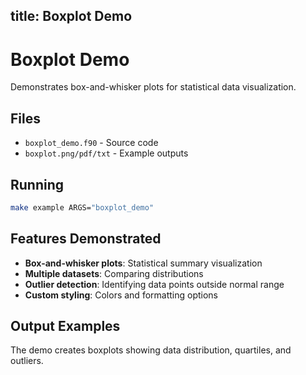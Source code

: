 title: Boxplot Demo
---

# Boxplot Demo

Demonstrates box-and-whisker plots for statistical data visualization.

## Files

- `boxplot_demo.f90` - Source code
- `boxplot.png/pdf/txt` - Example outputs

## Running

```bash
make example ARGS="boxplot_demo"
```

## Features Demonstrated

- **Box-and-whisker plots**: Statistical summary visualization
- **Multiple datasets**: Comparing distributions
- **Outlier detection**: Identifying data points outside normal range
- **Custom styling**: Colors and formatting options

## Output Examples

The demo creates boxplots showing data distribution, quartiles, and outliers.